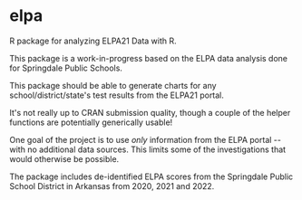 # elpa
R package for analyzing ELPA21 Data with R.

This package is a work-in-progress based on the ELPA data analysis done for Springdale Public Schools.

This package should be able to generate charts for any school/district/state's test results from the ELPA21 portal.

It's not really up to CRAN submission quality, though a couple of the helper functions are potentially generically usable!

One goal of the project is to use *only* information from the ELPA portal -- with no additional data sources.  This limits some of the investigations that would otherwise be possible.

The package includes de-identified ELPA scores from the Springdale Public School District in Arkansas from 2020, 2021 and 2022.

